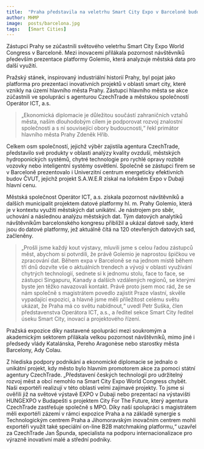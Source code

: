 ```yaml
---
title:  "Praha představila na veletrhu Smart City Expo v Barceloně budoucnost městských inovací"
author: MHMP
image:  posts/barcelona.jpg
tags:   [Smart Cities]
---
```


Zástupci Prahy se zúčastnili světového veletrhu Smart City Expo World Congress v Barceloně. Mezi inovacemi přilákala pozornost návštěvníků především prezentace platformy Golemio, která analyzuje městská data pro další využití.

Pražský stánek, inspirovaný industriální historií Prahy, byl pojat jako platforma pro prezentaci inovativních projektů v oblasti smart city, které vznikly na území hlavního města Prahy. Zástupci hlavního města se akce zúčastnili ve spolupráci s agenturou CzechTrade a městskou společností Operátor ICT, a.s.

> „Ekonomická diplomacie je důležitou součástí zahraničních vztahů města, naším dlouhodobým cílem je podporovat rozvoj znalostní společnosti a s ní související obory budoucnosti,“ řekl primátor hlavního města Prahy Zdeněk Hřib.

Celkem osm společností, jejichž výběr zajistila agentura CzechTrade, představilo své produkty v oblasti analýzy kvality ovzduší, městských hydroponických systémů, chytré technologie pro rychlé opravy rozbité vozovky nebo inteligentní systémy osvětlení. Společně se zástupci firem se v Barceloně prezentovalo i Univerzitní centrum energeticky efektivních budov ČVUT, jejichž projekt S.A.W.E.R získal na loňském Expo v Dubaji hlavní cenu.

Městská společnost Operátor ICT, a.s. získala pozornost návštěvníků a dalších municipalit projektem datové platformy hl. m. Prahy Golemio, která je v kontextu využití městských dat unikátní. Je nástrojem pro sběr, uchování a následnou analýzu městských dat. Tým datových analytiků návštěvníkům barcelonského kongresu přiblížil a ukázal datové sady, které jsou do datové platformy, jež aktuálně čítá na 120 otevřených datových sad, začleněny.

> „Prošli jsme každý kout výstavy, mluvili jsme s celou řadou zástupců měst, abychom si potvrdili, že právě Golemio je naprostou špičkou ve zpracování dat. Během expa v Barceloně se na jednom místě během tří dnů dozvíte vše o aktuálních trendech a vývoji v oblasti využívání chytrých technologií, sednete si k jednomu stolu, face to face, se zástupci Singapuru, Kanady a dalších vzdálených regionů, se kterými byste jen těžko navazovali kontakt. Právě proto jsem moc rád, že se nám společně s magistrátem povedlo zajistit Praze vlastní, skvěle vypadající expozici, a hlavně jsme měli příležitost celému světu ukázat, že Praha má co světu nabídnout,“ uvedl Petr Suška, člen představenstva Operátora ICT, a.s., a ředitel sekce Smart City ředitel úseku Smart City, inovací a projektového řízení.

Pražská expozice díky nastavené spolupráci mezi soukromým a akademickým sektorem přilákala velkou pozornost návštěvníků, mimo jiné i předsedy vlády Katalánska, Pereho Aragonèse nebo starostky města Barcelony, Ady Colau.

Z hlediska podpory podnikání a ekonomické diplomacie se jednalo o unikátní projekt, kdy město bylo hlavním promotorem akce za pomoci státní agentury CzechTrade. „Představení českých technologií pro udržitelný rozvoj měst a obcí nemohlo na Smart City Expo World Congress chybět. Naši exportéři realizují v této oblasti velmi zajímavé projekty. To jsme si ověřili již na světové výstavě EXPO v Dubaji nebo prezentací na výstavišti HUNGEXPO v Budapešti s projektem City For The Future, který agentura CzechTrade zastřešuje společně s MPO. Díky naší spolupráci s magistrátem měli exportéři zázemí v rámci expozice Praha a na základě synergie s Technologickým centrem Praha a Jihomoravským inovačním centrem mohli exportéři využít také speciální on-line B2B matchmaking platformu,“ uzavřel za CzechTrade Jan Špunda, specialista na podporu internacionalizace pro výrazně inovativní malé a střední podniky.
